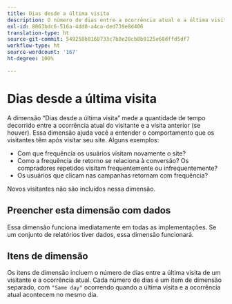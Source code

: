 ```yaml
---
title: Dias desde a última visita
description: O número de dias entre a ocorrência atual e a última visita.
exl-id: 8063bdc6-516a-4dd0-a4ca-ded739e8d406
translation-type: ht
source-git-commit: 549258b0168733c7b0e28cb8b9125e68dffd5df7
workflow-type: ht
source-wordcount: '167'
ht-degree: 100%

---
```


# Dias desde a última visita

A dimensão “Dias desde a última visita” mede a quantidade de tempo decorrido entre a ocorrência atual do visitante e a visita anterior (se houver). Essa dimensão ajuda você a entender o comportamento que os visitantes têm após visitar seu site. Alguns exemplos:

* Com que frequência os usuários visitam novamente o site?
* Como a frequência de retorno se relaciona à conversão? Os compradores repetidos visitam frequentemente ou infrequentemente?
* Os usuários que clicam nas campanhas retornam com frequência?

Novos visitantes não são incluídos nessa dimensão.

## Preencher esta dimensão com dados

Essa dimensão funciona imediatamente em todas as implementações. Se um conjunto de relatórios tiver dados, essa dimensão funcionará.

## Itens de dimensão

Os itens de dimensão incluem o número de dias entre a última visita de um visitante e a ocorrência atual. Cada número de dias é um item de dimensão separado, com `"Same day"` ocorrendo quando a última visita e a ocorrência atual acontecem no mesmo dia.
